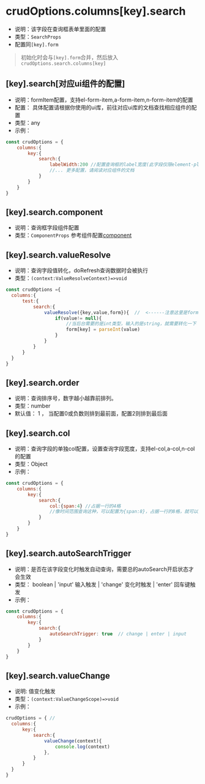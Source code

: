 # crudOptions.columns[key].search

* 说明：该字段在查询框表单里面的配置
* 类型：`SearchProps`
* 配置同`[key].form`
>初始化时会与`[key].form`合并，然后放入`crudOptions.search.columns[key]`

## [key].search[对应ui组件的配置]
* 说明：formItem配置，支持el-form-item,a-form-item,n-form-item的配置
* 配置： 具体配置请根据你使用的ui库，前往对应ui库的文档查找相应组件的配置
* 类型：any
* 示例：
```js
const crudOptions = {
    columns:{
        key:{
            search:{
                labelWidth:200 //配置查询框的label宽度(此字段仅限element-plus,其他ui请查阅对应ui的文档)
                //... 更多配置，请阅读对应组件的文档
            }
        }
    }
}
```

## [key].search.component
* 说明：查询框字段组件配置
* 类型：`ComponentProps`
参考组件配置[component](../../common-options.md)


## [key].search.valueResolve
* 说明：查询字段值转化，doRefresh查询数据时会被执行
* 类型：`(context:ValueResolveContext)=>void`
```js
const crudOptions ={
  columns:{
      test:{
          search:{
              valueResolve({key,value,form}){  //  <------注意这里是form，不是row
                  if(value!= null){
                      //当后台需要的是int类型，输入的是string，就需要转化一下
                      form[key] = parseInt(value)
                  }
              }
          }
      }
  }   
}
```

## [key].search.order
* 说明：查询排序号，数字越小越靠前排列。
* 类型：number
* 默认值： 1 ， 当配置0或负数则排到最前面，配置2则排到最后面


## [key].search.col
* 说明：查询字段的单独col配置，设置查询字段宽度，支持el-col,a-col,n-col的配置
* 类型：Object
* 示例：
```js
const crudOptions = {
    columns:{
        key:{
            search:{
                col:{span:4} //占据一行的4格
                //像时间范围查询这种，可以配置为{span:8}，占据一行的8格，就可以实现规整的查询框布局
            }
        }
    }
}
```

## [key].search.autoSearchTrigger
* 说明：是否在该字段变化时触发自动查询，需要总的autoSearch开启状态才会生效
* 类型： boolean | 'input' 输入触发 | 'change' 变化时触发 | 'enter'  回车键触发
* 示例：
```js
const crudOptions = {
    columns:{
        key:{
            search:{
                autoSearchTrigger: true  // change | enter | input
            }
        }
    }
}
```


## [key].search.valueChange
* 说明: 值变化触发
* 类型：`(context:ValueChangeScope)=>void`
* 示例：
```js
crudOptions = { //
  columns:{
      key:{
          search:{
              valueChange(context){
                  console.log(context)
              },
          }
      }
  }
}
```

